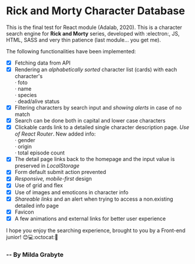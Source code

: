 # Rick and Morty Character Database

This is the final test for React module (Adalab, 2020).
This is a character search engine for **Rick and Morty** series, developed with :electron:, JS, HTML, SASS and very thin patience (last module... you get me).

The following functionalities have been implemented:

- [x] Fetching data from API
- [x] Rendering an _alphabetically sorted_ character list (cards) with each character's\
      · foto\
      · name\
      · species\
      · dead/alive status
- [x] Filtering characters by search input and _showing alerts_ in case of no match
- [x] Search can be done both in capital and lower case characters
- [x] Clickable cards link to a detailed single character description page. _Use of React Router_. New added info:\
      · gender\
      · origin\
      · total episode count
- [x] The detail page links back to the homepage and the input value is preserved in _LocalStorage_
- [x] Form default submit action prevented 
- [x] _Responsive, mobile-first_ design
- [x] Use of grid and flex
- [x] Use of images and emoticons in character info
- [x] _Shareable links_ and an alert when trying to access a non.existing detailed info page
- [x] Favicon
- [x] A few animations and external links for better user experience

I hope you enjoy the searching experience, brought to you by a Front-end junior! :blush::computer::octocat::beers:

### -- By Milda Grabyte
